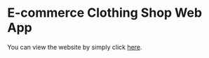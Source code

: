# E-commerce Clothing Shop Web App

You can view the website by simply click [here](https://crownclothing-eshop.netlify.app/).
